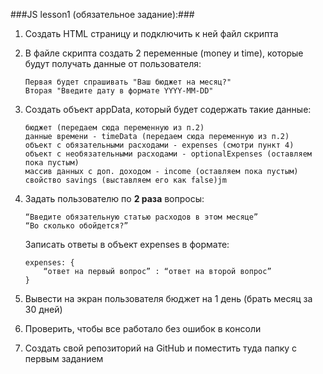 ###JS lesson1 (обязательное задание):###

1) Создать HTML страницу и подключить к ней файл скрипта
2) В файле скрипта создать 2 переменные (money и time), которые будут получать данные от пользователя:

       Первая будет спрашивать "Ваш бюджет на месяц?"
       Вторая "Введите дату в формате YYYY-MM-DD"

3) Создать объект appData, который будет содержать такие данные:

       бюджет (передаем сюда переменную из п.2)
       данные времени - timeData (передаем сюда переменную из п.2)
       объект с обязательными расходами - expenses (смотри пункт 4)
       объект с необязательными расходами - optionalExpenses (оставляем пока пустым)
       массив данных с доп. доходом - income (оставляем пока пустым)
       свойство savings (выставляем его как false)jm
       
4) Задать пользователю по **2 раза** вопросы:

       “Введите обязательную статью расходов в этом месяце”
       “Во сколько обойдется?”
  
    Записать ответы в объект expenses в формате: 
    ```
    expenses: {
        “ответ на первый вопрос” : “ответ на второй вопрос”
    }
    ```

5) Вывести на экран пользователя бюджет на 1 день (брать месяц за 30 дней)

6) Проверить, чтобы все работало без ошибок в консоли

7) Создать свой репозиторий на GitHub и поместить туда папку с первым заданием
